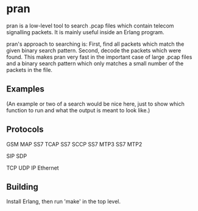 pran
====

pran is a low-level tool to search .pcap files which contain telecom
signalling packets. It is mainly useful inside an Erlang program.

pran's approach to searching is: First, find all packets which match
the given binary search pattern. Second, decode the packets which were
found. This makes pran very fast in the important case of large .pcap
files and a binary search pattern which only matches a small number of
the packets in the file.


Examples
--------

(An example or two of a search would be nice here, just to show
which function to run and what the output is meant to look like.)

Protocols
---------

GSM MAP
SS7 TCAP
SS7 SCCP
SS7 MTP3
SS7 MTP2

SIP
SDP

TCP
UDP
IP
Ethernet


Building
--------

Install Erlang, then run 'make' in the top level.
